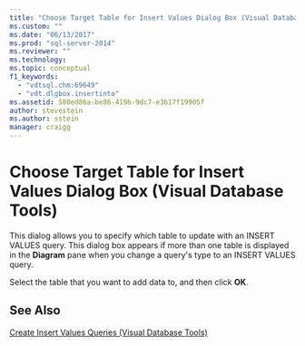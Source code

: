 ```yaml
---
title: "Choose Target Table for Insert Values Dialog Box (Visual Database Tools) | Microsoft Docs"
ms.custom: ""
ms.date: "06/13/2017"
ms.prod: "sql-server-2014"
ms.reviewer: ""
ms.technology:
ms.topic: conceptual
f1_keywords: 
  - "vdtsql.chm:69649"
  - "vdt.dlgbox.insertinto"
ms.assetid: 580ed86a-be86-419b-9dc7-e3b17f19905f
author: stevestein
ms.author: sstein
manager: craigg
---
```

# Choose Target Table for Insert Values Dialog Box (Visual Database Tools)
  This dialog allows you to specify which table to update with an INSERT VALUES query. This dialog box appears if more than one table is displayed in the **Diagram** pane when you change a query's type to an INSERT VALUES query.  
  
 Select the table that you want to add data to, and then click **OK**.  
  
## See Also  
 [Create Insert Values Queries &#40;Visual Database Tools&#41;](visual-database-tools.md)  
  
  
